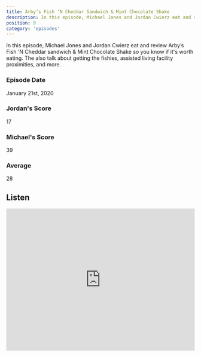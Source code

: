 ```yaml
---
title: Arby’s Fish ‘N Cheddar Sandwich & Mint Chocolate Shake
description: In this episode, Michael Jones and Jordan Cwierz eat and review Arby’s Fish ‘N Cheddar sandwich & Mint Chocolate Shake so you know if it's worth eating
position: 9
category: 'episodes'
---
```


In this episode, Michael Jones and Jordan Cwierz eat and review Arby’s Fish ‘N Cheddar sandwich & Mint Chocolate Shake so you know if it's worth eating. The also talk about getting the fishies, assisted living facility proximities, and more.

### Episode Date

January 21st, 2020

### Jordan's Score

17

### Michael's Score

39

### Average

28

## Listen

<iframe src="https://open.spotify.com/embed-podcast/episode/5GGa1imaTHPCCrLwUGIf4g" loading="lazy" style="border: 0; width: 100%; height: 380px;" allow="encrypted-media"></iframe>
